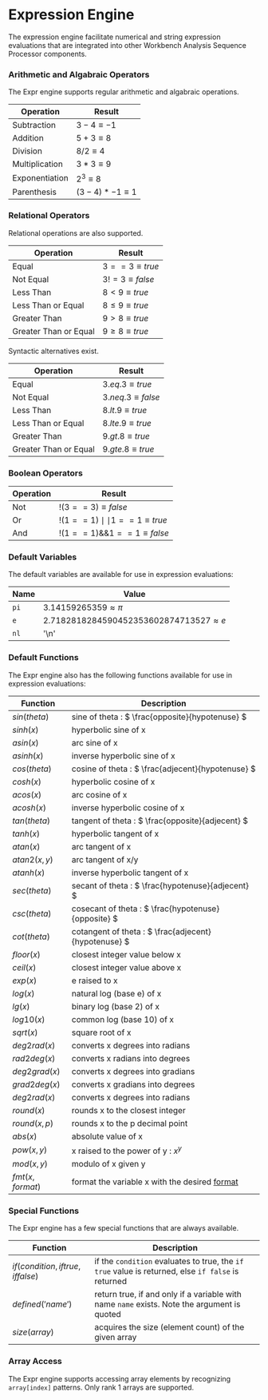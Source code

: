 # Expression Engine
The expression engine facilitate numerical and string expression evaluations that are integrated into other Workbench Analysis Sequence Processor components.


### Arithmetic and Algabraic Operators
The Expr engine supports regular arithmetic and algabraic operations.

| Operation      | Result              | 
|----------------|---------------------|
| Subtraction    | $`3 - 4 \equiv -1`$ | 
| Addition       | $`5 + 3 \equiv  8`$ | 
| Division       | $`8 / 2 \equiv  4`$ | 
| Multiplication | $`3 * 3 \equiv  9`$ | 
| Exponentiation | $`2 ^ 3 \equiv  8`$ | 
| Parenthesis    | $`(3 - 4) * -1 \equiv 1`$ | 

### Relational Operators
Relational operations are also supported.

| Operation      | Result              | 
|----------------|---------------------|
| Equal    | $`3==3 \equiv true`$| 
| Not Equal    | $`3!=3 \equiv false`$| 
| Less Than       | $`8 < 9 \equiv  true`$ | 
| Less Than or Equal      | $`8 \leq 9 \equiv  true`$ | 
| Greater Than       | $`9 > 8 \equiv  true`$ | 
| Greater Than or Equal      | $`9 \geq 8 \equiv  true`$ | 

Syntactic alternatives exist.

| Operation      | Result              | 
|----------------|---------------------|
| Equal    | $`3 .eq. 3 \equiv true`$| 
| Not Equal    | $`3 .neq. 3 \equiv false`$| 
| Less Than       | $`8 .lt. 9 \equiv  true`$ | 
| Less Than or Equal      | $`8 .lte. 9 \equiv  true`$ | 
| Greater Than       | $`9 .gt. 8 \equiv  true`$ | 
| Greater Than or Equal      | $`9 .gte. 8 \equiv  true`$ | 

### Boolean Operators

| Operation      | Result              | 
|----------------|---------------------|
| Not    | $` !(3==3) \equiv false `$ | 
| Or     | $` !(1==1) \mid\mid 1==1 \equiv true `$ | 
| And       | $` !(1==1) {\&}{\&} 1==1 \equiv false `$ | 


### Default Variables
The default variables are available for use in expression evaluations:

| Name      | Value              | 
|----------------|---------------------|
| `pi`    | $`3.14159265359 \approx \pi`$| 
| `e`    | $`2.7182818284590452353602874713527 \approx e`$| 
| `nl`       | '\\n' | 


### Default Functions
The Expr engine also has the following functions available for use in expression evaluations:

| Function      | Description              | 
|----------------|---------------------|
| $`sin(theta)`$    | sine of theta : $` \frac{opposite}{hypotenuse} `$ |
| $`sinh(x)`$    | hyperbolic sine of x |
| $`asin(x)`$    | arc sine of x |
| $`asinh(x)`$    | inverse hyperbolic sine of x |
| $`cos(theta)`$    | cosine of theta : $` \frac{adjecent}{hypotenuse} `$ |
| $`cosh(x)`$    | hyperbolic cosine of x |
| $`acos(x)`$    | arc cosine of x |
| $`acosh(x)`$    | inverse hyperbolic cosine of x |
| $`tan(theta)`$    | tangent of theta : $` \frac{opposite}{adjecent} `$ |
| $`tanh(x)`$    | hyperbolic tangent of x |
| $`atan(x)`$    | arc tangent of x |
| $`atan2(x,y)`$    | arc tangent of x/y |
| $`atanh(x)`$    | inverse hyperbolic tangent of x |
| $`sec(theta)`$    | secant of theta : $` \frac{hypotenuse}{adjecent} `$ |
| $`csc(theta)`$    | cosecant of theta : $` \frac{hypotenuse}{opposite} `$ |
| $`cot(theta)`$    | cotangent of theta : $` \frac{adjecent}{hypotenuse} `$ |
| $`floor(x)`$    | closest integer value below x |
| $`ceil(x)`$    | closest integer value above x |
| $`exp(x)`$    | e raised to x |
| $`log(x)`$    | natural log (base e) of x |
| $`lg(x)`$    | binary log (base 2) of x |
| $`log10(x)`$    | common log (base 10) of x |
| $`sqrt(x)`$    | square root of x |
| $`deg2rad(x)`$    | converts x degrees into radians |
| $`rad2deg(x)`$    | converts x radians into degrees |
| $`deg2grad(x)`$    | converts x degrees into gradians |
| $`grad2deg(x)`$    | converts x gradians into degrees |
| $`deg2rad(x)`$    | converts x degrees into radians |
| $`round(x)`$    | rounds x to the closest integer |
| $`round(x,p)`$    | rounds x to the p decimal point |
| $`abs(x)`$    | absolute value of x |
| $`pow(x,y)`$    | x raised to the power of y : $`x^y`$ |
| $`mod(x,y)`$    | modulo of x given y |
| $`fmt(x,format)`$    | format the variable x with the desired [format](/wasphalite/README.md#formatting) |


### Special Functions
The Expr engine has a few special functions that are always available. 


| Function                              | Description                                | 
|---------------------------------------|---------------------|
| $`if(condition,if true,if false)`$   | if the `condition` evaluates to true, the `if true` value is returned, else `if false` is returned | 
| $`defined('name')`$       | return true, if and only if a variable with name `name` exists. Note the argument is quoted | 
| $`size(array)`$       | acquires the size (element count) of the given array | 


### Array Access
The Expr engine supports accessing array elements by recognizing `array[index]` patterns. Only rank 1 arrays are supported.


